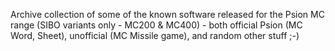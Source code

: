 Archive collection of some of the known software released for the Psion MC range (SIBO variants only - MC200 & MC400) - both official Psion (MC Word, Sheet), unofficial (MC Missile game), and random other stuff ;-) 
